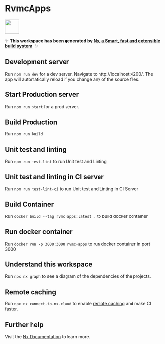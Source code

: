 # RvmcApps

<a alt="Nx logo" href="https://nx.dev" target="_blank" rel="noreferrer"><img src="https://raw.githubusercontent.com/nrwl/nx/master/images/nx-logo.png" width="45"></a>

✨ **This workspace has been generated by [Nx, a Smart, fast and extensible build system.](https://nx.dev)** ✨

## Development server

Run `npm run dev` for a dev server. Navigate to http://localhost:4200/. The app will automatically reload if you change any of the source files.

## Start Production server

Run `npm run start` for a prod server.

## Build Production

Run `npm run build`

## Unit test and linting

Run `npm run test-lint` to run Unit test and Linting

## Unit test and linting in CI server

Run `npm run test-lint-ci` to run Unit test and Linting in CI Server

## Build Container

Run `docker build --tag rvmc-apps:latest .` to build docker container

## Run docker container

Run `docker run -p 3000:3000 rvmc-apps` to run docker container in port 3000

## Understand this workspace

Run `npx nx graph` to see a diagram of the dependencies of the projects.

## Remote caching

Run `npx nx connect-to-nx-cloud` to enable [remote caching](https://nx.app) and make CI faster.

## Further help

Visit the [Nx Documentation](https://nx.dev) to learn more.
